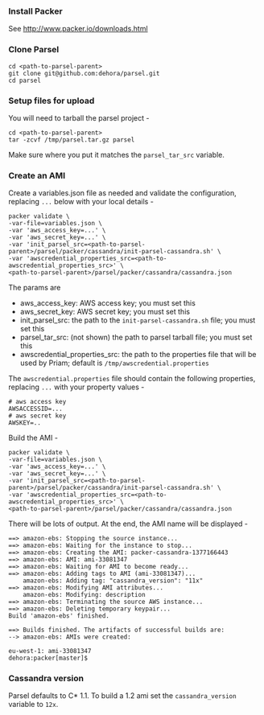 ### Install Packer ###

See http://www.packer.io/downloads.html

### Clone Parsel ###

```
cd <path-to-parsel-parent>
git clone git@github.com:dehora/parsel.git
cd parsel
```


### Setup files for upload ###

You will need to tarball the parsel project -

```
cd <path-to-parsel-parent>
tar -zcvf /tmp/parsel.tar.gz parsel
```

Make sure where you put it matches the `parsel_tar_src` variable.

### Create an AMI ###

Create a variables.json file as needed and validate the configuration, replacing `...` below with your local details -

```
packer validate \
-var-file=variables.json \
-var 'aws_access_key=...' \
-var 'aws_secret_key=...' \
-var 'init_parsel_src=<path-to-parsel-parent>/parsel/packer/cassandra/init-parsel-cassandra.sh' \
-var 'awscredential_properties_src=<path-to-awscredential_properties_src>' \
<path-to-parsel-parent>/parsel/packer/cassandra/cassandra.json
```
The params are

 - aws_access_key: AWS access key; you must set this
 - aws_secret_key: AWS secret key; you must set this
 - init_parsel_src:  the path to the `init-parsel-cassandra.sh` file; you must set this
 - parsel_tar_src: (not shown) the path to parsel tarball file; you must set this
 - awscredential_properties_src: the path to the properties file that will be used by Priam; default is `/tmp/awscredential.properties`

The `awscredential.properties` file should contain the following properties, replacing `...` with your property values -

```
# aws access key
AWSACCESSID=...
# aws secret key
AWSKEY=..
```

Build the AMI -

```
packer validate \
-var-file=variables.json \
-var 'aws_access_key=...' \
-var 'aws_secret_key=...' \
-var 'init_parsel_src=<path-to-parsel-parent>/parsel/packer/cassandra/init-parsel-cassandra.sh' \
-var 'awscredential_properties_src=<path-to-awscredential_properties_src>' \
<path-to-parsel-parent>/parsel/packer/cassandra/cassandra.json
```

There will be lots of output. At the end, the AMI name will be displayed -

```
==> amazon-ebs: Stopping the source instance...
==> amazon-ebs: Waiting for the instance to stop...
==> amazon-ebs: Creating the AMI: packer-cassandra-1377166443
==> amazon-ebs: AMI: ami-33081347
==> amazon-ebs: Waiting for AMI to become ready...
==> amazon-ebs: Adding tags to AMI (ami-33081347)...
    amazon-ebs: Adding tag: "cassandra_version": "11x"
==> amazon-ebs: Modifying AMI attributes...
    amazon-ebs: Modifying: description
==> amazon-ebs: Terminating the source AWS instance...
==> amazon-ebs: Deleting temporary keypair...
Build 'amazon-ebs' finished.

==> Builds finished. The artifacts of successful builds are:
--> amazon-ebs: AMIs were created:

eu-west-1: ami-33081347
dehora:packer[master]$
```

### Cassandra version ###

Parsel defaults to C* 1.1. To build a 1.2 ami set the `cassandra_version` variable to `12x`.


